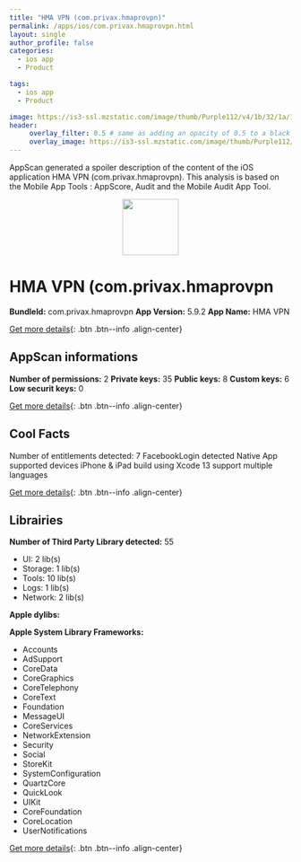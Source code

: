 ```yaml
---
title: "HMA VPN (com.privax.hmaprovpn)"
permalink: /apps/ios/com.privax.hmaprovpn.html
layout: single
author_profile: false
categories: 
  - ios app 
  - Product 

tags: 
  - ios app 
  - Product 

image: https://is3-ssl.mzstatic.com/image/thumb/Purple112/v4/1b/32/1a/1b321a35-e894-dab1-2583-74ccf1275e7e/AppIcon-1x_U007emarketing-0-7-0-85-220.png/512x512bb.jpg
header: 
     overlay_filter: 0.5 # same as adding an opacity of 0.5 to a black background
     overlay_image: https://is3-ssl.mzstatic.com/image/thumb/Purple112/v4/1b/32/1a/1b321a35-e894-dab1-2583-74ccf1275e7e/AppIcon-1x_U007emarketing-0-7-0-85-220.png/512x512bb.jpg
---
```

AppScan generated a spoiler description of the content of the iOS application HMA VPN (com.privax.hmaprovpn). This analysis is based on the Mobile App Tools : AppScore, Audit and the Mobile Audit App Tool.

  
  
<div style="text-align: center;"><img src="https://is3-ssl.mzstatic.com/image/thumb/Purple112/v4/1b/32/1a/1b321a35-e894-dab1-2583-74ccf1275e7e/AppIcon-1x_U007emarketing-0-7-0-85-220.png/512x512bb.jpg" width="100" height="100"></div>  
  
# HMA VPN (com.privax.hmaprovpn

**BundleId:** com.privax.hmaprovpn
**App Version:** 5.9.2
**App Name:** HMA VPN


[Get more details](/pricing.html){: .btn .btn--info .align-center}  
  
## AppScan informations 

**Number of permissions:** 2
**Private keys:** 35
**Public keys:** 8
**Custom keys:** 6
**Low securit keys:** 0
  
[Get more details](/pricing.html){: .btn .btn--info .align-center}

## Cool Facts

Number of entitlements detected: 7
FacebookLogin detected
Native App
supported devices iPhone & iPad
build using Xcode 13
support multiple languages
  
[Get more details](/pricing.html){: .btn .btn--info .align-center}

## Librairies 
**Number of Third Party Library detected:** 55
- UI: 2 lib(s)
- Storage: 1 lib(s)
- Tools: 10 lib(s)
- Logs: 1 lib(s)
- Network: 2 lib(s)

**Apple dylibs:**


**Apple System Library Frameworks:**
- Accounts
- AdSupport
- CoreData
- CoreGraphics
- CoreTelephony
- CoreText
- Foundation
- MessageUI
- CoreServices
- NetworkExtension
- Security
- Social
- StoreKit
- SystemConfiguration
- QuartzCore
- QuickLook
- UIKit
- CoreFoundation
- CoreLocation
- UserNotifications


  
[Get more details](/pricing.html){: .btn .btn--info .align-center}

